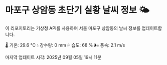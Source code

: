 
# 마포구 상암동 초단기 실황 날씨 정보 🌤️

이 리포지토리는 기상청 API를 사용하여 서울 마포구 상암동의 날씨 정보를 업데이트합니다. 

🌡️ 기온: 29.6 ℃
💧 강수량: 0 mm
💦 습도: 68 %
🌬️ 풍속: 2.1 m/s

마지막 업데이트 시각: 2025년 09월 05일 19시 11분    
